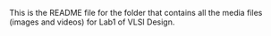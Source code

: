 This is the README file for the folder that contains all the media files (images and videos) for Lab1 of VLSI Design.
